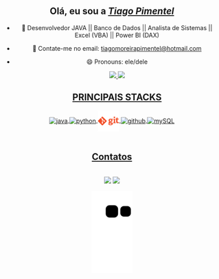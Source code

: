<div>
  
  <h2 align="center">Olá, eu sou a <a href="https://www.linkedin.com/in/tiago-moreira-pimentel-aa3679172"><i>Tiago Pimentel</i></a></h2>
<div align="center">
  
- 🌱 Desenvolvedor JAVA || Banco de Dados || Analista de Sistemas || Excel (VBA) || Power BI (DAX)
- 👯 Contate-me no email: tiagomoreirapimentel@hotmail.com
- 😄 Pronouns: ele/dele
  
  <a href="https://github.com/TiagoMoreiraPimentel">
  <img height="180em" src="https://github-readme-stats.vercel.app/api?username=TiagoMoreiraPimentel&show_icons=true&theme=dark&include_all_commits=true&count_private=true"/>
  <img height="180em" src="https://github-readme-stats.vercel.app/api/top-langs/?username=TiagoMoreiraPimentel&layout=compact&langs_count=7&theme=dark"/>
  <h2> PRINCIPAIS STACKS</h2> 
</div>
<div align="center" valign="top">
  <img align="center" alt="java" height="60" width="70" src="https://logospng.org/download/java/logo-java-512.png">
  <img align="center" alt="python" height="50" width="40" src="https://logodownload.org/wp-content/uploads/2019/10/python-logo-2.png">
  <img align="center" height="50" width="50" src="https://github.com/devicons/devicon/blob/master/icons/git/git-plain-wordmark.svg">                                     <img align="center" alt="github" height="40" width=50" src="https://cdn-icons-png.flaticon.com/512/25/25231.png">
  <img align="center" alt="mySQL" height="40" width=50" src="https://www.elearningworld.org/wp-content/uploads/2019/04/MySQL.svg.png">
</div><br>
  <div align="center">
  <h2>Contatos</h2><br>
   <a href = "mailto:tiagomoreirapimentel@hotmail.com"><img src="https://img.shields.io/badge/-Gmail-%23333?style=for-the-badge&logo=gmail&logoColor=red" target="_blank"></a>
  <a href="https://www.linkedin.com/in/tiago-moreira-pimentel-aa3679172/" target="_blank"><img src="https://img.shields.io/badge/-LinkedIn-%230077B5?style=for-the-badge&logo=linkedin&logoColor=white" target="_blank"></a> 
</div>
  
  <div align="center">
    
  ![Snake animation](https://github.com/rafaballerini/rafaballerini/blob/output/github-contribution-grid-snake.svg)
  
